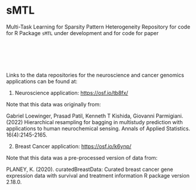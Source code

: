 # sMTL
Multi-Task Learning for Sparsity Pattern Heterogeneity
Repository for code for R Package `sMTL` under development and for code for paper



<br />
<br />
<br />
<br />

Links to the data repositories for the neuroscience and cancer genomics applications can be found at:

1) Neuroscience application: https://osf.io/tb8fx/

Note that this data was originally from:

Gabriel Loewinger, Prasad Patil, Kenneth T Kishida, Giovanni Parmigiani. (2022)
Hierarchical resampling for bagging in multistudy prediction with applications to human neurochemical sensing. Annals of Applied Statistics. 16(4):2145-2165.

2) Breast Cancer application: https://osf.io/k6ynp/

Note that this data was a pre-processed version of data from:

PLANEY, K. (2020). curatedBreastData: Curated breast cancer gene expression data with survival and treatment information R package version 2.18.0.
